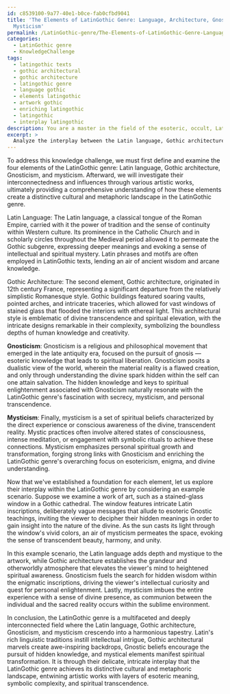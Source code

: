 ```yaml
---
id: c8539100-9a77-40e1-b0ce-fab0cfbd9041
title: 'The Elements of LatinGothic Genre: Language, Architecture, Gnosticism, and
  Mysticism'
permalink: /LatinGothic-genre/The-Elements-of-LatinGothic-Genre-Language-Architecture-Gnosticism-and-Mysticism/
categories:
  - LatinGothic genre
  - KnowledgeChallenge
tags:
  - latingothic texts
  - gothic architectural
  - gothic architecture
  - latingothic genre
  - language gothic
  - elements latingothic
  - artwork gothic
  - enriching latingothic
  - latingothic
  - interplay latingothic
description: You are a master in the field of the esoteric, occult, LatinGothic genre and Education. You are a writer of tests, challenges, textbooks and deep knowledge on LatinGothic genre for initiates and students to gain deep insights and understanding from. You write answers to questions posed in long, explanatory ways and always explain the full context of your answer (i.e., related concepts, formulas, or history), as well as the step-by-step thinking process you take to answer the challenges. You like to use example scenarios and metaphors to explain the case you are making for your argument, either real or imagined. Summarize the key themes, ideas, and conclusions at the end.
excerpt: > 
  Analyze the interplay between the Latin language, Gothic architecture, Gnosticism, and mysticism within the LatinGothic genre. How have these four elements intertwined and influenced one another to create a distinctive cultural and metaphoric landscape in artistic works?
---
```

To address this knowledge challenge, we must first define and examine the four elements of the LatinGothic genre: Latin language, Gothic architecture, Gnosticism, and mysticism. Afterward, we will investigate their interconnectedness and influences through various artistic works, ultimately providing a comprehensive understanding of how these elements create a distinctive cultural and metaphoric landscape in the LatinGothic genre.

Latin Language:
The Latin language, a classical tongue of the Roman Empire, carried with it the power of tradition and the sense of continuity within Western culture. Its prominence in the Catholic Church and in scholarly circles throughout the Medieval period allowed it to permeate the Gothic subgenre, expressing deeper meanings and evoking a sense of intellectual and spiritual mystery. Latin phrases and motifs are often employed in LatinGothic texts, lending an air of ancient wisdom and arcane knowledge.

Gothic Architecture:
The second element, Gothic architecture, originated in 12th century France, representing a significant departure from the relatively simplistic Romanesque style. Gothic buildings featured soaring vaults, pointed arches, and intricate traceries, which allowed for vast windows of stained glass that flooded the interiors with ethereal light. This architectural style is emblematic of divine transcendence and spiritual elevation, with the intricate designs remarkable in their complexity, symbolizing the boundless depths of human knowledge and creativity.

**Gnosticism**:
Gnosticism is a religious and philosophical movement that emerged in the late antiquity era, focused on the pursuit of gnosis — esoteric knowledge that leads to spiritual liberation. Gnosticism posits a dualistic view of the world, wherein the material reality is a flawed creation, and only through understanding the divine spark hidden within the self can one attain salvation. The hidden knowledge and keys to spiritual enlightenment associated with Gnosticism naturally resonate with the LatinGothic genre's fascination with secrecy, mysticism, and personal transcendence.

**Mysticism**:
Finally, mysticism is a set of spiritual beliefs characterized by the direct experience or conscious awareness of the divine, transcendent reality. Mystic practices often involve altered states of consciousness, intense meditation, or engagement with symbolic rituals to achieve these connections. Mysticism emphasizes personal spiritual growth and transformation, forging strong links with Gnosticism and enriching the LatinGothic genre's overarching focus on esotericism, enigma, and divine understanding.

Now that we've established a foundation for each element, let us explore their interplay within the LatinGothic genre by considering an example scenario. Suppose we examine a work of art, such as a stained-glass window in a Gothic cathedral. The window features intricate Latin inscriptions, deliberately vague messages that allude to esoteric Gnostic teachings, inviting the viewer to decipher their hidden meanings in order to gain insight into the nature of the divine. As the sun casts its light through the window's vivid colors, an air of mysticism permeates the space, evoking the sense of transcendent beauty, harmony, and unity.

In this example scenario, the Latin language adds depth and mystique to the artwork, while Gothic architecture establishes the grandeur and otherworldly atmosphere that elevates the viewer's mind to heightened spiritual awareness. Gnosticism fuels the search for hidden wisdom within the enigmatic inscriptions, driving the viewer's intellectual curiosity and quest for personal enlightenment. Lastly, mysticism imbues the entire experience with a sense of divine presence, as communion between the individual and the sacred reality occurs within the sublime environment.

In conclusion, the LatinGothic genre is a multifaceted and deeply interconnected field where the Latin language, Gothic architecture, Gnosticism, and mysticism crescendo into a harmonious tapestry. Latin's rich linguistic traditions instill intellectual intrigue, Gothic architectural marvels create awe-inspiring backdrops, Gnostic beliefs encourage the pursuit of hidden knowledge, and mystical elements manifest spiritual transformation. It is through their delicate, intricate interplay that the LatinGothic genre achieves its distinctive cultural and metaphoric landscape, entwining artistic works with layers of esoteric meaning, symbolic complexity, and spiritual transcendence.
